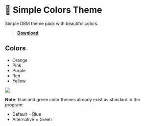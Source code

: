 # 🎨 Simple Colors Theme

Simple DBM theme pack with beautiful colors.

> [**Download**](https://github.com/CapOliveiraBr/Simple-Colors-Theme/archive/master.zip)

## Colors 

- Orange
- Pink
- Purple 
- Red 
- Yellow

<img src="https://i.imgur.com/IJj9zYI.gif">

**Note:** blue and green color themes already exist as standard in the program:

- Default = Blue
- Alternative = Green
